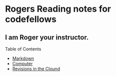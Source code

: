 # Rogers Reading notes for codefellows

## I am Roger your instructor.

Table of Contents
- [Markdown](markdown.md)
- [Computer](computer.md)
- [Revisions in the Clound](revisions.md)
